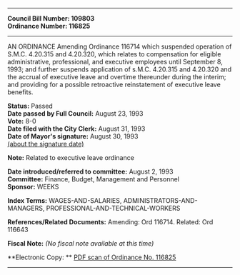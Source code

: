 * * * * *  
  
**Council Bill Number: [](#h0)[](#h2)109803**   
**Ordinance Number: 116825**  
  
* * * * *  
  
AN ORDINANCE Amending Ordinance 116714 which suspended operation of S.M.C. 4.20.315 and 4.20.320, which relates to compensation for eligible administrative, professional, and executive employees until September 8, 1993; and further suspends application of s.M.C. 4.20.315 and 4.20.320 and the accrual of executive leave and overtime thereunder during the interim; and providing for a possible retroactive reinstatement of executive leave benefits.  
  
**Status:** Passed   
**Date passed by Full Council:** August 23, 1993   
**Vote:** 8-0   
**Date filed with the City Clerk:** August 31, 1993   
**Date of Mayor's signature:** August 30, 1993   
[(about the signature date)](/~public/approvaldate.htm)   
  
**Note:** Related to executive leave ordinance  
  
  
**Date introduced/referred to committee:** August 2, 1993   
**Committee:** Finance, Budget, Management and Personnel   
**Sponsor:** WEEKS   
  
**Index Terms:** WAGES-AND-SALARIES, ADMINISTRATORS-AND-MANAGERS, PROFESSIONAL-AND-TECHNICAL-WORKERS  
  
**References/Related Documents:** Amending: Ord 116714. Related: Ord 116643  
  
**Fiscal Note:** *(No fiscal note available at this time)*  
  
**Electronic Copy: ** [PDF scan of Ordinance No. 116825](/~archives/Ordinances/Ord_116825.pdf)  
  
* * * * *  
